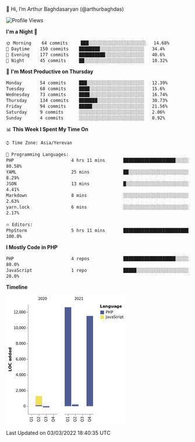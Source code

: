 👋 Hi, I’m Arthur Baghdasaryan (@arthurbaghdas)


<!--START_SECTION:waka-->
![Profile Views](http://img.shields.io/badge/Profile%20Views-16-blue)

**I'm a Night 🦉** 

```text
🌞 Morning    64 commits     ███░░░░░░░░░░░░░░░░░░░░░░   14.68% 
🌆 Daytime    150 commits    ████████░░░░░░░░░░░░░░░░░   34.4% 
🌃 Evening    177 commits    ██████████░░░░░░░░░░░░░░░   40.6% 
🌙 Night      45 commits     ██░░░░░░░░░░░░░░░░░░░░░░░   10.32%

```
📅 **I'm Most Productive on Thursday** 

```text
Monday       54 commits     ███░░░░░░░░░░░░░░░░░░░░░░   12.39% 
Tuesday      68 commits     ████░░░░░░░░░░░░░░░░░░░░░   15.6% 
Wednesday    73 commits     ████░░░░░░░░░░░░░░░░░░░░░   16.74% 
Thursday     134 commits    ███████░░░░░░░░░░░░░░░░░░   30.73% 
Friday       94 commits     █████░░░░░░░░░░░░░░░░░░░░   21.56% 
Saturday     9 commits      ░░░░░░░░░░░░░░░░░░░░░░░░░   2.06% 
Sunday       4 commits      ░░░░░░░░░░░░░░░░░░░░░░░░░   0.92%

```


📊 **This Week I Spent My Time On** 

```text
⌚︎ Time Zone: Asia/Yerevan

💬 Programming Languages: 
PHP                      4 hrs 11 mins       ████████████████████░░░░░   80.58% 
YAML                     25 mins             ██░░░░░░░░░░░░░░░░░░░░░░░   8.29% 
JSON                     13 mins             █░░░░░░░░░░░░░░░░░░░░░░░░   4.41% 
Markdown                 8 mins              ░░░░░░░░░░░░░░░░░░░░░░░░░   2.63% 
yarn.lock                6 mins              ░░░░░░░░░░░░░░░░░░░░░░░░░   2.17%

🔥 Editors: 
PhpStorm                 5 hrs 11 mins       █████████████████████████   100.0%

```

**I Mostly Code in PHP** 

```text
PHP                      4 repos             ████████████████████░░░░░   80.0% 
JavaScript               1 repo              █████░░░░░░░░░░░░░░░░░░░░   20.0%

```


**Timeline**

![Chart not found](https://raw.githubusercontent.com/arthurbaghdas/arthurbaghdas/main/charts/bar_graph.png) 


 Last Updated on 03/03/2022 18:40:35 UTC
<!--END_SECTION:waka-->
